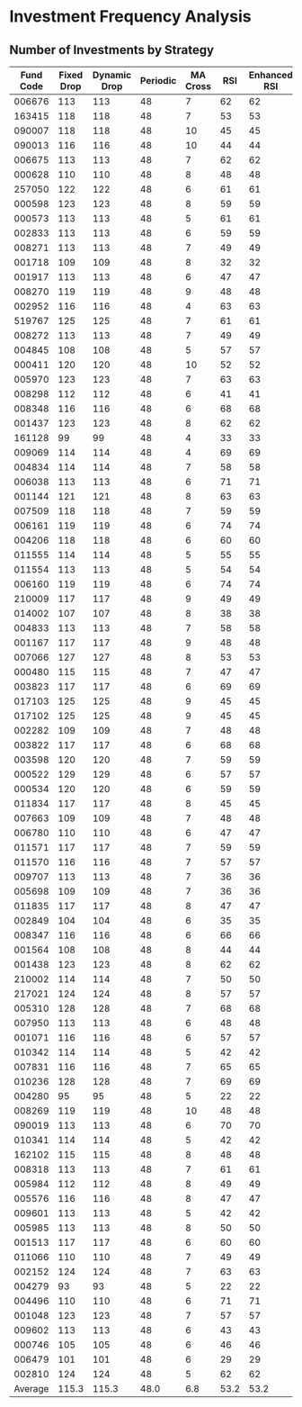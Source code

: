 # Investment Frequency Analysis

## Number of Investments by Strategy

| Fund Code | Fixed Drop | Dynamic Drop | Periodic | MA Cross | RSI | Enhanced RSI | Value Avg |
|---|---|---|---|---|---|---|---|
| 006676 | 113 | 113 | 48 | 7 | 62 | 62 | 12 |
| 163415 | 118 | 118 | 48 | 7 | 53 | 53 | 12 |
| 090007 | 118 | 118 | 48 | 10 | 45 | 45 | 12 |
| 090013 | 116 | 116 | 48 | 10 | 44 | 44 | 12 |
| 006675 | 113 | 113 | 48 | 7 | 62 | 62 | 12 |
| 000628 | 110 | 110 | 48 | 8 | 48 | 48 | 12 |
| 257050 | 122 | 122 | 48 | 6 | 61 | 61 | 12 |
| 000598 | 123 | 123 | 48 | 8 | 59 | 59 | 12 |
| 000573 | 113 | 113 | 48 | 5 | 61 | 61 | 12 |
| 002833 | 113 | 113 | 48 | 6 | 59 | 59 | 12 |
| 008271 | 113 | 113 | 48 | 7 | 49 | 49 | 12 |
| 001718 | 109 | 109 | 48 | 8 | 32 | 32 | 12 |
| 001917 | 113 | 113 | 48 | 6 | 47 | 47 | 12 |
| 008270 | 119 | 119 | 48 | 9 | 48 | 48 | 12 |
| 002952 | 116 | 116 | 48 | 4 | 63 | 63 | 12 |
| 519767 | 125 | 125 | 48 | 7 | 61 | 61 | 12 |
| 008272 | 113 | 113 | 48 | 7 | 49 | 49 | 12 |
| 004845 | 108 | 108 | 48 | 5 | 57 | 57 | 12 |
| 000411 | 120 | 120 | 48 | 10 | 52 | 52 | 12 |
| 005970 | 123 | 123 | 48 | 7 | 63 | 63 | 12 |
| 008298 | 112 | 112 | 48 | 6 | 41 | 41 | 12 |
| 008348 | 116 | 116 | 48 | 6 | 68 | 68 | 12 |
| 001437 | 123 | 123 | 48 | 8 | 62 | 62 | 12 |
| 161128 | 99 | 99 | 48 | 4 | 33 | 33 | 12 |
| 009069 | 114 | 114 | 48 | 4 | 69 | 69 | 12 |
| 004834 | 114 | 114 | 48 | 7 | 58 | 58 | 12 |
| 006038 | 113 | 113 | 48 | 6 | 71 | 71 | 12 |
| 001144 | 121 | 121 | 48 | 8 | 63 | 63 | 12 |
| 007509 | 118 | 118 | 48 | 7 | 59 | 59 | 12 |
| 006161 | 119 | 119 | 48 | 6 | 74 | 74 | 12 |
| 004206 | 118 | 118 | 48 | 6 | 60 | 60 | 12 |
| 011555 | 114 | 114 | 48 | 5 | 55 | 55 | 12 |
| 011554 | 113 | 113 | 48 | 5 | 54 | 54 | 12 |
| 006160 | 119 | 119 | 48 | 6 | 74 | 74 | 12 |
| 210009 | 117 | 117 | 48 | 9 | 49 | 49 | 12 |
| 014002 | 107 | 107 | 48 | 8 | 38 | 38 | 12 |
| 004833 | 113 | 113 | 48 | 7 | 58 | 58 | 12 |
| 001167 | 117 | 117 | 48 | 9 | 48 | 48 | 12 |
| 007066 | 127 | 127 | 48 | 8 | 53 | 53 | 12 |
| 000480 | 115 | 115 | 48 | 7 | 47 | 47 | 12 |
| 003823 | 117 | 117 | 48 | 6 | 69 | 69 | 12 |
| 017103 | 125 | 125 | 48 | 9 | 45 | 45 | 12 |
| 017102 | 125 | 125 | 48 | 9 | 45 | 45 | 12 |
| 002282 | 109 | 109 | 48 | 7 | 48 | 48 | 12 |
| 003822 | 117 | 117 | 48 | 6 | 68 | 68 | 12 |
| 003598 | 120 | 120 | 48 | 7 | 59 | 59 | 12 |
| 000522 | 129 | 129 | 48 | 6 | 57 | 57 | 12 |
| 000534 | 120 | 120 | 48 | 6 | 59 | 59 | 12 |
| 011834 | 117 | 117 | 48 | 8 | 45 | 45 | 12 |
| 007663 | 109 | 109 | 48 | 7 | 48 | 48 | 12 |
| 006780 | 110 | 110 | 48 | 6 | 47 | 47 | 12 |
| 011571 | 117 | 117 | 48 | 7 | 59 | 59 | 12 |
| 011570 | 116 | 116 | 48 | 7 | 57 | 57 | 12 |
| 009707 | 113 | 113 | 48 | 7 | 36 | 36 | 12 |
| 005698 | 109 | 109 | 48 | 7 | 36 | 36 | 12 |
| 011835 | 117 | 117 | 48 | 8 | 47 | 47 | 12 |
| 002849 | 104 | 104 | 48 | 6 | 35 | 35 | 12 |
| 008347 | 116 | 116 | 48 | 6 | 66 | 66 | 12 |
| 001564 | 108 | 108 | 48 | 8 | 44 | 44 | 12 |
| 001438 | 123 | 123 | 48 | 8 | 62 | 62 | 12 |
| 210002 | 114 | 114 | 48 | 7 | 50 | 50 | 12 |
| 217021 | 124 | 124 | 48 | 8 | 57 | 57 | 12 |
| 005310 | 128 | 128 | 48 | 7 | 68 | 68 | 12 |
| 007950 | 113 | 113 | 48 | 6 | 48 | 48 | 12 |
| 001071 | 116 | 116 | 48 | 6 | 57 | 57 | 12 |
| 010342 | 114 | 114 | 48 | 5 | 42 | 42 | 12 |
| 007831 | 116 | 116 | 48 | 7 | 65 | 65 | 12 |
| 010236 | 128 | 128 | 48 | 7 | 69 | 69 | 12 |
| 004280 | 95 | 95 | 48 | 5 | 22 | 22 | 12 |
| 008269 | 119 | 119 | 48 | 10 | 48 | 48 | 12 |
| 090019 | 113 | 113 | 48 | 6 | 70 | 70 | 12 |
| 010341 | 114 | 114 | 48 | 5 | 42 | 42 | 12 |
| 162102 | 115 | 115 | 48 | 8 | 48 | 48 | 12 |
| 008318 | 113 | 113 | 48 | 7 | 61 | 61 | 12 |
| 005984 | 112 | 112 | 48 | 8 | 49 | 49 | 12 |
| 005576 | 116 | 116 | 48 | 8 | 47 | 47 | 12 |
| 009601 | 113 | 113 | 48 | 5 | 42 | 42 | 12 |
| 005985 | 113 | 113 | 48 | 8 | 50 | 50 | 12 |
| 001513 | 117 | 117 | 48 | 6 | 60 | 60 | 12 |
| 011066 | 110 | 110 | 48 | 7 | 49 | 49 | 12 |
| 002152 | 124 | 124 | 48 | 7 | 63 | 63 | 12 |
| 004279 | 93 | 93 | 48 | 5 | 22 | 22 | 12 |
| 004496 | 110 | 110 | 48 | 6 | 71 | 71 | 12 |
| 001048 | 123 | 123 | 48 | 7 | 57 | 57 | 12 |
| 009602 | 113 | 113 | 48 | 6 | 43 | 43 | 12 |
| 000746 | 105 | 105 | 48 | 6 | 46 | 46 | 12 |
| 006479 | 101 | 101 | 48 | 6 | 29 | 29 | 12 |
| 002810 | 124 | 124 | 48 | 5 | 62 | 62 | 12 |
| Average | 115.3 | 115.3 | 48.0 | 6.8 | 53.2 | 53.2 | 12.0 |